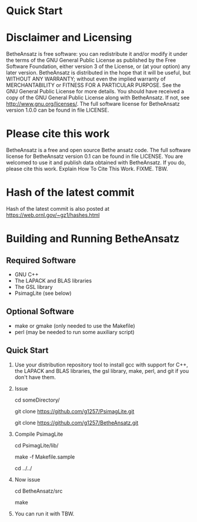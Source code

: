# Quick Start
 
# Disclaimer and Licensing
 
BetheAnsatz is free software: you can redistribute it and/or modify
it under the terms of the GNU General Public License as published by
the Free Software Foundation, either version 3 of the License, or
(at your option) any later version.
BetheAnsatz is distributed in the hope that it will be useful,
but WITHOUT ANY WARRANTY; without even the implied warranty of
MERCHANTABILITY or FITNESS FOR A PARTICULAR PURPOSE. See the
GNU General Public License for more details.
You should have received a copy of the GNU General Public License
along with BetheAnsatz. If not, see <http://www.gnu.org/licenses/>.
The full software license for BetheAnsatz version 1.0.0 
can be found in
file LICENSE. 

# Please cite this work

BetheAnsatz is a free and open source Bethe ansatz code.
The full software license for BetheAnsatz version 0.1
can be found in
file LICENSE. 
You are welcomed to use it and publish data 
obtained with BetheAnsatz. If you do, please cite this
work. Explain How To Cite This Work. FIXME. TBW.

# Hash of the latest commit 

Hash of the latest commit is also posted at
https://web.ornl.gov/~gz1/hashes.html

# Building and Running BetheAnsatz

## Required Software

* GNU C++
* The LAPACK and BLAS libraries
* The GSL library
* PsimagLite (see below)

## Optional Software

* make or gmake (only needed to use the Makefile)
* perl (may be needed to run some auxiliary script) 

## Quick Start

1. Use your distribution repository tool to install gcc with support for C++,
the LAPACK and BLAS libraries, the gsl library, make, perl, and git 
if you don't have them.

2. Issue

    cd someDirectory/

    git clone https://github.com/g1257/PsimagLite.git

    git clone https://github.com/g1257/BetheAnsatz.git

3. Compile PsimagLite

    cd PsimagLite/lib/

    make -f Makefile.sample

    cd ../../

4. Now issue

    cd BetheAnsatz/src

    make

5. You can run it with TBW.
 
